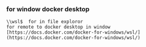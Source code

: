 ### for window docker desktop
    \\wsl$  for in file exploror
    for remote to docker desktop in window 
    [https://docs.docker.com/docker-for-windows/wsl/](https://docs.docker.com/docker-for-windows/wsl/)
